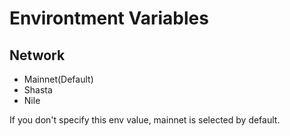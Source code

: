 # Environtment Variables

## Network
* Mainnet(Default)
* Shasta
* Nile

If you don't specify this env value, mainnet is selected by default.